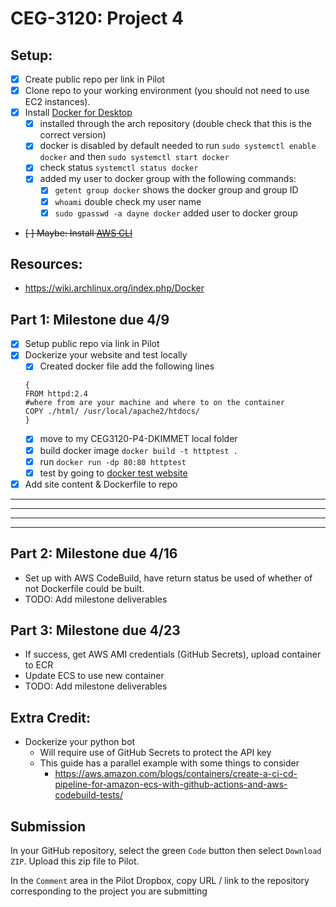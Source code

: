 # CEG-3120: Project 4

## Setup:

- [x] Create public repo per link in Pilot
- [x] Clone repo to your working environment (you should not need to use EC2 instances).
- [x] Install [Docker for Desktop](https://www.docker.com/products/docker-desktop)
  - [x] installed through the arch repository (double check that this is the correct version)
  - [x] docker is disabled by default needed to run `sudo systemctl enable docker` and then `sudo systemctl start docker`
  - [x] check status `systemctl status docker`
  - [x] added my user to docker group with the following commands:
    - [x] `getent group docker` shows the docker group and group ID
    - [x] `whoami` double check my user name
    - [x] `sudo gpasswd -a dayne docker` added user to docker group
- ~~[ ] Maybe: Install [AWS CLI](https://aws.amazon.com/cli/)~~

## Resources:

- https://wiki.archlinux.org/index.php/Docker

## Part 1: Milestone due 4/9

- [x] Setup public repo via link in Pilot
- [x] Dockerize your website and test locally
  - [x] Created docker file add the following lines
  ```
  {
  FROM httpd:2.4
  #where from are your machine and where to on the container
  COPY ./html/ /usr/local/apache2/htdocs/
  }
  ```
  - [x] move to my CEG3120-P4-DKIMMET local folder
  - [x] build docker image `docker build -t httptest .`
  - [x] run `docker run -dp 80:80 httptest`
  - [x] test by going to [docker test website](http://127.0.0.1/)
- [x] Add site content & Dockerfile to repo

---

---

---

---

## Part 2: Milestone due 4/16

- Set up with AWS CodeBuild, have return status be used of whether of not Dockerfile could be built.
- TODO: Add milestone deliverables

## Part 3: Milestone due 4/23

- If success, get AWS AMI credentials (GitHub Secrets), upload container to ECR
- Update ECS to use new container
- TODO: Add milestone deliverables

## Extra Credit:

- Dockerize your python bot
  - Will require use of GitHub Secrets to protect the API key
  - This guide has a parallel example with some things to consider
    - https://aws.amazon.com/blogs/containers/create-a-ci-cd-pipeline-for-amazon-ecs-with-github-actions-and-aws-codebuild-tests/

## Submission

In your GitHub repository, select the green `Code` button then select `Download ZIP`. Upload this zip file to Pilot.

In the `Comment` area in the Pilot Dropbox, copy URL / link to the repository corresponding to the project you are submitting

```

```
